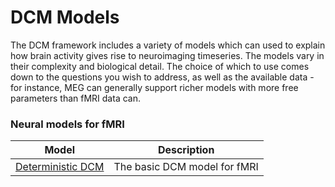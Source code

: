 # DCM Models
 The DCM framework includes a variety of models which can used to explain how brain activity gives rise to neuroimaging timeseries. The models vary in their complexity and biological detail. The choice of which to use comes down to the questions you wish to address, as well as the available data - for instance, MEG can generally support richer models with more free parameters than fMRI data can.

### Neural models for fMRI

| Model | Description |
| -- | -- |
| [Deterministic DCM](fMRI/dcm-onestate.md) | The basic DCM model for fMRI |
